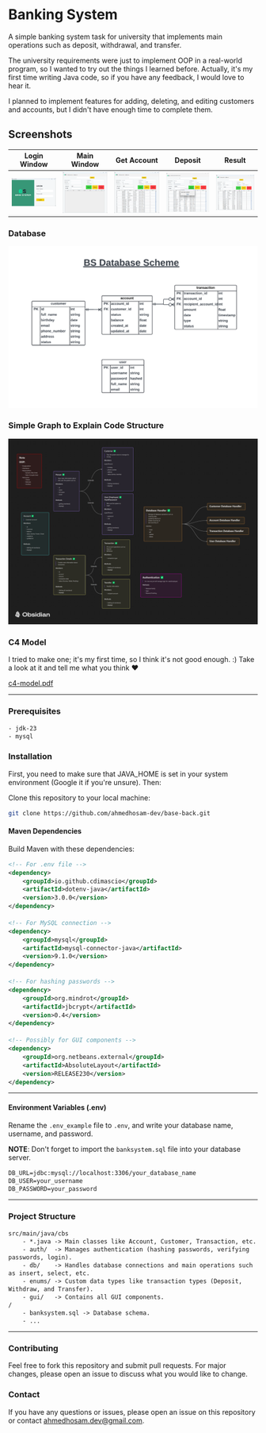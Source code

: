 
# Banking System 

A simple banking system task for university that implements main operations such as deposit, withdrawal, and transfer.

The university requirements were just to implement OOP in a real-world program, so I wanted to try out the things I learned before. Actually, it's my first time writing Java code, so if you have any feedback, I would love to hear it.

I planned to implement features for adding, deleting, and editing customers and accounts, but I didn't have enough time to complete them.

## Screenshots
| Login Window | Main Window | Get Account | Deposit | Result  |
| ------------- | ----------- | ----------- | ------- | ------ |
| ![Login Window](./__Screenshots/login.png) | ![Main Window](./__Screenshots/mainwindow.png) | ![Get Account](./__Screenshots/getaccount.png) | ![Deposit](./__Screenshots/deposit.png) | ![Result](./__Screenshots/result.png) |

### Database
![Database Schema](./__Screenshots/databasescheme.png)

### Simple Graph to Explain Code Structure
![Code Structure](./__Screenshots/projectstructure.png)

### C4 Model
I tried to make one; it's my first time, so I think it's not good enough. :)
Take a look at it and tell me what you think ❤️

[c4-model.pdf](./__Screenshots/c4-model.pdf)

---

### Prerequisites
    - jdk-23
    - mysql

### Installation
First, you need to make sure that JAVA_HOME is set in your system environment (Google it if you're unsure). Then:

Clone this repository to your local machine:

```bash
git clone https://github.com/ahmedhosam-dev/base-back.git
```

#### Maven Dependencies
Build Maven with these dependencies:
```xml
<!-- For .env file -->
<dependency>
    <groupId>io.github.cdimascio</groupId>
    <artifactId>dotenv-java</artifactId>
    <version>3.0.0</version>
</dependency>

<!-- For MySQL connection -->
<dependency>
    <groupId>mysql</groupId>
    <artifactId>mysql-connector-java</artifactId>
    <version>9.1.0</version>
</dependency>

<!-- For hashing passwords -->
<dependency>
    <groupId>org.mindrot</groupId>
    <artifactId>jbcrypt</artifactId>
    <version>0.4</version>
</dependency>

<!-- Possibly for GUI components -->
<dependency>
    <groupId>org.netbeans.external</groupId>
    <artifactId>AbsoluteLayout</artifactId>
    <version>RELEASE230</version>
</dependency>
```

---

#### Environment Variables (.env)
Rename the `.env_example` file to `.env`, and write your database name, username, and password.

**NOTE**: Don't forget to import the `banksystem.sql` file into your database server.
```.env
DB_URL=jdbc:mysql://localhost:3306/your_database_name
DB_USER=your_username
DB_PASSWORD=your_password
```

---

### Project Structure
```
src/main/java/cbs
    - *.java -> Main classes like Account, Customer, Transaction, etc.
    - auth/  -> Manages authentication (hashing passwords, verifying passwords, login).
    - db/    -> Handles database connections and main operations such as insert, select, etc.
    - enums/ -> Custom data types like transaction types (Deposit, Withdraw, and Transfer).
    - gui/   -> Contains all GUI components.
/
    - banksystem.sql -> Database schema.
    - ...
```

---
### Contributing

Feel free to fork this repository and submit pull requests. For major changes, please open an issue to discuss what you would like to change.

### Contact

If you have any questions or issues, please open an issue on this repository or contact [ahmedhosam.dev@gmail.com](mailto:ahmedhosam.dev@gmail.com).
